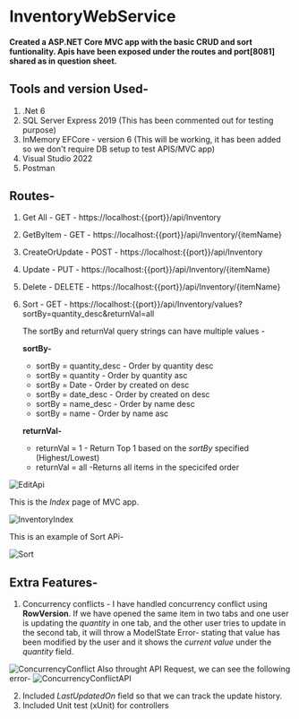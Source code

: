 # InventoryWebService
#### Created a ASP.NET Core MVC app with the basic CRUD and sort funtionality. Apis have been exposed under the routes and port[8081] shared as in question sheet.

## Tools and version Used-
1. .Net 6
2. SQL Server Express 2019 (This has been commented out for testing purpose)
3. InMemory EFCore - version 6 (This will be working, it has been added so we don't require DB setup to test APIS/MVC app)
4. Visual Studio 2022
5. Postman

## Routes- 
1. Get All - GET - https://localhost:{{port}}/api/Inventory
2. GetByItem - GET - https://localhost:{{port}}/api/Inventory/{itemName}
3. CreateOrUpdate - POST - https://localhost:{{port}}/api/Inventory
4. Update - PUT - https://localhost:{{port}}/api/Inventory/{itemName}
5. Delete - DELETE - https://localhost:{{port}}/api/Inventory/{itemName}
6. Sort - GET - https://localhost:{{port}}/api/Inventory/values?sortBy=quantity_desc&returnVal=all
    
    The sortBy and returnVal query strings can have multiple values - 
    
    **sortBy-**
    *  sortBy = quantity_desc - Order by quantity desc
    *  sortBy = quantity - Order by quantity asc
    *  sortBy = Date - Order by  created on desc
    *  sortBy = date_desc - Order by  created on desc
    *  sortBy = name_desc - Order by  name desc
    *  sortBy = name - Order by  name asc

    **returnVal-**
    * returnVal = 1 - Return Top 1 based on the _sortBy_ specified (Highest/Lowest)
    * returnVal = all -Returns all items in the specicifed order

![EditApi](https://user-images.githubusercontent.com/21274195/222508420-067d83c6-1453-435b-8a08-409c0b455f12.png)

This is the _Index_ page of MVC app.

![InventoryIndex](https://user-images.githubusercontent.com/21274195/222508450-6aff08dc-077f-45ec-82d8-49c8e4809dc1.png)

This is an example of Sort APi-

![Sort](https://user-images.githubusercontent.com/21274195/222509930-4f10500c-7726-4e8a-ad37-a7f5795d0659.png)



## Extra Features-
1. Concurrency conflicts - I have handled concurrency conflict using **RowVersion**. If we have opened the same item in two tabs and one user is updating the _quantity_ in one tab, and the other user tries to update in the second tab, it will throw a ModelState Error- stating that value has been modified by the user and it shows the _current value_ under the _quantity_ field.

  ![ConcurrencyConflict](https://user-images.githubusercontent.com/21274195/222507700-93348bc2-3f5c-4b00-b999-71bbfb7bbbd8.png)
 Also throught API Request, we can see the following error- 
 ![ConcurrencyConflictAPI](https://user-images.githubusercontent.com/21274195/222507880-9800ccae-4786-4c41-ad57-adb0ecac3f69.png)

2. Included _LastUpdatedOn_ field so that we can track the update history.
3. Included Unit test (xUnit) for controllers



